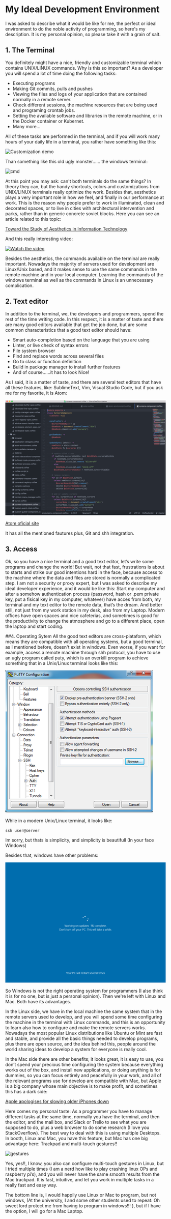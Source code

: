 # My Ideal Development Environment

I was asked to describe what it would be like for me, the perfect or ideal environment to do the noble activity of programming, so here's my description. It is my personal opinion, so please take it with a grain of salt.

## 1.	The Terminal
You definitely might have a nice, friendly and customizable terminal which contains UNIX/LINUX 
commands. Why is this so important? As a developer you will spend a lot of time doing the following 
tasks:

-	Executing programs
-	Making Git commits, pulls and pushes
-	Viewing the files and logs of your application that are contained normally in a remote server. 
-	Check different sessions, the machine resources that are being used and programing crontab jobs.
-	Setting the available software and libraries in the remote machine, or in the Docker container or Kubernet.
-	Many more…

All of these tasks are performed in the terminal, and if you will work many hours of your daily life in a terminal, 
you rather have something like this: 

![Customization demo](https://github.com/apodkutin/agnoster-zsh-theme/raw/customize-prompt/agnoster_customization.gif)

Than something like this old ugly monster……   the windows terminal:

![cmd](https://media.giphy.com/media/cZ1zIh0UvPqUM/giphy.gif)

At this point you may ask: can't both terminals do the same things? In theory they can, but the handy shortcuts, 
colors and customizations from UNIX/LINUX terminals really optimize the work. Besides that, aesthetics plays a very 
important role in how we feel, and finally in our performance at work. This is the reason why people prefer to 
work in illuminated, clean and decorated spaces, or to live in cities with architectural intervention and parks, rather 
than in generic concrete soviet blocks. Here you can see an article related to this topic:

[Toward the Study of Aesthetics in Information
Technology](https://aisel.aisnet.org/cgi/viewcontent.cgi?article=1150&context=icis2004)

And this really interesting video:

[![Watch the video](https://img.youtube.com/vi/-O5kNPlUV7w/0.jpg)](https://www.youtube.com/watch?v=-O5kNPlUV7w)

Besides the aesthetics, the commands available on the terminal are really important. Nowadays the majority of servers used for development are Linux/Unix based, and it makes sense to use the same commands in the remote machine and in your local computer.
Learning the commands of the windows terminal as well as the commands in Linux is an unnecessary complication.

## 2.	Text editor
In addition to the terminal, we, the developers and programmers, spend the rest of the time writing code. In this respect, it is a matter of taste and there are many good editors available that get the job done, but are some common characteristics that a good text editor should have:

-	Smart auto-completion based on the language that you are using
-	Linter, or live check of syntax errors
-	File system browser
-	Find and replace words across several files
-	Go to class or function definition 
-	Build in package manager to install further features
-	And of course……it has to look Nice!

As I said, it is a matter of taste, and there are several text editors that have all these features, like: SublimeText, Vim, Visual Studio Code, but if you ask me for my favorite, it is Atom:

![atom](/images/atom.gif)

[Atom oficial site](https://atom.io/)

It has all the mentioned fautures plus, Git and shh integration. 

## 3.	Access
Ok, so you have a nice terminal and a good text editor, let’s write some programs and change the world! But wait, not that fast, frustrations is about to starts and strike our good intentions hard in the face, because access to the machine where the data and files are stored is normally a complicated step. I am not a security or proxy expert, but I was asked to describe my ideal developer experience, and it would be like this: Start my computer and after a somehow authentication process (password, hash or .pem private key, put a fisical key in my computer, whatever) have acces from both, my terminal and my text editor to the remote data, that’s the dream. And better still, not just from my work station in my desk, also from my Laptop. Modern offices have open spaces and nice cafeterias, and sometimes is good for the productivity to change the atmosphere and go to a different place, open the laptop and start coding.

##4.	Operating Sytem
All the good text editors are cross-plataform, which means they are compatible with all operating systems, but a good terminal, as I mentioned before, doesn't exist in windows. Even worse, if you want for example, access a remote machine through shh protocol, you have to use an ugly program called puty, which is an overkill program to achieve something that in a Unix/Linux terminal looks like this:

![puty](/images/putty.png)

While in a modern Unix/Linux terminal, it looks like: 

```
ssh user@server
```

Im sorry, but thats is simplicity, and simplicity is beautifull (In your face Windows)

Besides that, windows have other problems:

![wu](/images/windowsUpdates.gif)

So Windows is not the right operating system for programmers (I also think it is for no one, but is just a personal opinion). Then we're left with Linux and Mac. Both have its advantages.

In the Linux side, we have in the local machine the same system that in the remote servers used to develop, and you will spend some time configuring the machine in the terminal with Linux commands, and this is an opportunity to learn also how to configure and make the remote servers works. Nowadays the most popular Linux distributions like Ubuntu or Mint are fast and stable, and provide all the basic things needed to develop programs, plus there are open source, and the idea behind this, people around the world sharing ideas to develop a system for everyone is really cool. 

In the Mac side there are other benefits; it looks great, it is easy to use, you don’t spend your precious time configuring the system because everything works out of the box, and install new applications, or doing anything is for dummies, so you can focus entirely and peacefully in your work, and all of the relevant programs use for develop are compatible with Mac, but Apple is a big company whose main objective is to make profit, and sometimes this has a dark side:

[Apple apologises for slowing older iPhones down](https://www.bbc.com/news/technology-42508300)

Here comes my personal taste: As a programmer you have to manage different tasks at the same time, normally you have the terminal, and then the editor, and the mail box, and Slack or Trello to see what you are supposed to do, plus a web browser to do some research (I love you StackOverflow). The best way to deal with this is using multiple Desktops. In booth, Linux and Mac, you have this feature, but Mac has one big advantage here:  Trackpad and multi-touch gestures!!

![gestures](/images/MacGestures.gif)

Yes, yes!!,  I know, you also can configure multi-touch gestures in Linux, but I tried multiple times (I am a nerd how like to play crashing linux OPs and raspberry pi’s), and you will never have the same smooth results from the Mac trackpad. It is fast, intuitive, and let you work in multiple tasks in a really fast and easy way.

The bottom line is, I would happily use Linux or Mac to program, but not windows, (At the university, I and some other students used to repeat: Oh sweet lord protect me from having to program in windows!!! ), but if I have the option, I will go for a Mac Laptop.


